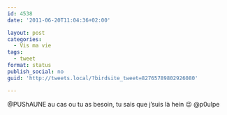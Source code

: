 ```yaml
---
id: 4538
date: '2011-06-20T11:04:36+02:00'

layout: post
categories:
  - Vis ma vie
tags:
  - tweet
format: status
publish_social: no
guid: 'http://tweets.local/?birdsite_tweet=82765789802926080'

---
```


@PUShAUNE au cas ou tu as besoin, tu sais que j’suis là hein 😉 @p0ulpe